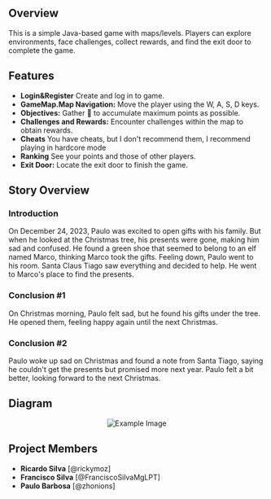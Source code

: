 ## Overview
This is a simple Java-based game with maps/levels. Players can explore environments, face challenges, collect rewards, and find the exit door to complete the game.

## Features
- **Login&Register** Create and log in to game.
- **GameMap.Map Navigation:** Move the player using the W, A, S, D keys.
- **Objectives:** Gather 🎁 to accumulate maximum points as possible.
- **Challenges and Rewards:** Encounter challenges within the map to obtain rewards.
- **Cheats** You have cheats, but I don't recommend them, I recommend playing in hardcore mode
- **Ranking** See your points and those of other players.
- **Exit Door:** Locate the exit door to finish the game.

## Story Overview
### Introduction
On December 24, 2023, Paulo was excited to open gifts with his family. But when he looked at the Christmas tree, his presents were gone, making him sad and confused.
He found a green shoe that seemed to belong to an elf named Marco, thinking Marco took the gifts. Feeling down, Paulo went to his room.
Santa Claus Tiago saw everything and decided to help. He went to Marco's place to find the presents.

### Conclusion #1
On Christmas morning, Paulo felt sad, but he found his gifts under the tree. He opened them, feeling happy again until the next Christmas.

### Conclusion #2
Paulo woke up sad on Christmas and found a note from Santa Tiago, saying he couldn't get the presents but promised more next year. Paulo felt a bit better, looking forward to the next Christmas.

## Diagram
<p align="center">
  <img src="https://i.postimg.cc/R08MCG3K/aa.png" alt="Example Image">
</p>


## Project Members
- **Ricardo Silva** [@rickymoz]
- **Francisco Silva** [@FranciscoSilvaMgLPT]
- **Paulo Barbosa** [@zhonions]
